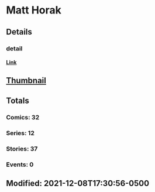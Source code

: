 # Matt  Horak 
## Details
### detail
#### [Link](http://marvel.com/comics/creators/12966/matt_horak?utm_campaign=apiRef&utm_source=225578a89fc76f3d20fbffda5d17a88d)
## [Thumbnail](http://i.annihil.us/u/prod/marvel/i/mg/b/40/image_not_available.jpg)
## Totals
### Comics: 32
### Series: 12
### Stories: 37
### Events: 0
## Modified: 2021-12-08T17:30:56-0500